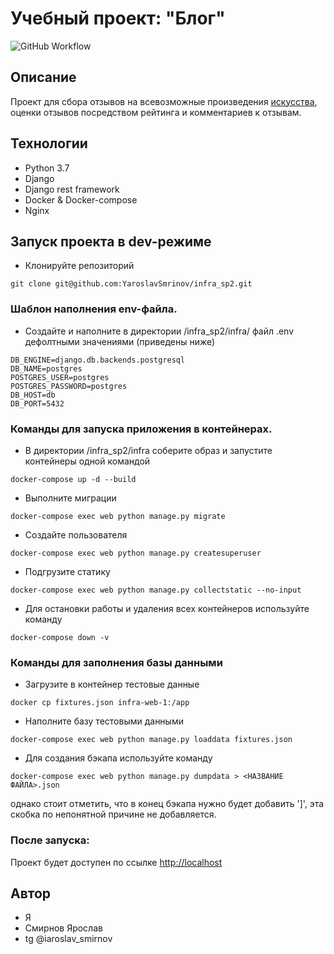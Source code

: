 # Учебный проект: "Блог"
![GitHub Workflow](https://github.com/YaroslavSmrinov/yamdb_final/actions/workflows/yamdb_workflow.yml/badge.svg?event=push)
## Описание
Проект для сбора отзывов на всевозможные произведения [искусства](https://ru.wikipedia.org/wiki/%D0%98%D1%81%D0%BA%D1%83%D1%81%D1%81%D1%82%D0%B2%D0%BE), оценки отзывов посредством рейтинга и комментариев к отзывам.

## Технологии
- Python 3.7
- Django 
- Django rest framework
- Docker & Docker-compose
- Nginx
## Запуск проекта в dev-режиме
- Клонируйте репозиторий
```
git clone git@github.com:YaroslavSmrinov/infra_sp2.git
```
### Шаблон наполнения env-файла.
- Создайте и наполните в директории /infra_sp2/infra/ файл .env дефолтными значениями (приведены ниже)
```
DB_ENGINE=django.db.backends.postgresql
DB_NAME=postgres
POSTGRES_USER=postgres
POSTGRES_PASSWORD=postgres
DB_HOST=db
DB_PORT=5432
```
### Команды для запуска приложения в контейнерах.
- В директории /infra_sp2/infra соберите образ и запустите контейнеры одной командой
```
docker-compose up -d --build
```
- Выполните миграции
```
docker-compose exec web python manage.py migrate
```
- Создайте пользователя 
```
docker-compose exec web python manage.py createsuperuser
```
- Подгрузите статику
```
docker-compose exec web python manage.py collectstatic --no-input
```
- Для остановки работы и удаления всех контейнеров используйте команду
```
docker-compose down -v
```
### Команды для заполнения базы данными
- Загрузите в контейнер тестовые данные
```
docker cp fixtures.json infra-web-1:/app 
```
- Наполните базу тестовыми данными
```
docker-compose exec web python manage.py loaddata fixtures.json
```
- Для создания бэкапа используйте команду 
```
docker-compose exec web python manage.py dumpdata > <НАЗВАНИЕ ФАЙЛА>.json 
```
однако стоит отметить, что в конец бэкапа нужно будет добавить ']', эта скобка по непонятной причине не добавляется.

### После запуска:
Проект будет доступен по ссылке [http://localhost](http://localhost)
## Автор
- Я
- Смирнов Ярослав
- tg @iaroslav_smirnov